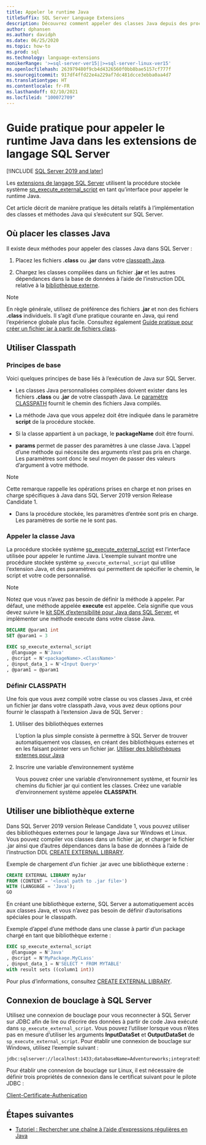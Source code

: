 ```yaml
---
title: Appeler le runtime Java
titleSuffix: SQL Server Language Extensions
description: Découvrez comment appeler des classes Java depuis des procédures stockées SQL Server en utilisant l’extension de langage SQL Server.
author: dphansen
ms.author: davidph
ms.date: 06/25/2020
ms.topic: how-to
ms.prod: sql
ms.technology: language-extensions
monikerRange: '>=sql-server-ver15||>=sql-server-linux-ver15'
ms.openlocfilehash: 263979480f9cb4d4326560f0bb8bae5157cf777f
ms.sourcegitcommit: 917df4ffd22e4a229af7dc481dcce3ebba0aa4d7
ms.translationtype: HT
ms.contentlocale: fr-FR
ms.lasthandoff: 02/10/2021
ms.locfileid: "100072709"
---
```

# <a name="how-to-call-the-java-runtime-in-sql-server-language-extensions"></a>Guide pratique pour appeler le runtime Java dans les extensions de langage SQL Server
[!INCLUDE [SQL Server 2019 and later](../../includes/applies-to-version/sqlserver2019.md)]

Les [extensions de langage SQL Server](../language-extensions-overview.md) utilisent la procédure stockée système [sp_execute_external_script](../../relational-databases/system-stored-procedures/sp-execute-external-script-transact-sql.md) en tant qu’interface pour appeler le runtime Java. 

Cet article décrit de manière pratique les détails relatifs à l’implémentation des classes et méthodes Java qui s’exécutent sur SQL Server.

## <a name="where-to-place-java-classes"></a>Où placer les classes Java

Il existe deux méthodes pour appeler des classes Java dans SQL Server :

1. Placez les fichiers **.class** ou **.jar** dans votre [classpath Java](#classpath). 

2. Chargez les classes compilées dans un fichier  **.jar** et les autres dépendances dans la base de données à l’aide de l’instruction DDL relative à la [bibliothèque externe](#external-library). 

> [!NOTE]
> En règle générale, utilisez de préférence des fichiers  **.jar** et non des fichiers **.class** individuels. Il s’agit d’une pratique courante en Java, qui rend l’expérience globale plus facile. Consultez également [Guide pratique pour créer un fichier jar à partir de fichiers class](create-a-java-jar-file-from-class-files.md).

<a name="classpath"></a>

## <a name="use-classpath"></a>Utiliser Classpath

### <a name="basic-principles"></a>Principes de base

Voici quelques principes de base liés à l’exécution de Java sur SQL Server.

* Les classes Java personnalisées compilées doivent exister dans les fichiers **.class** ou **.jar** de votre classpath Java. Le [paramètre CLASSPATH](#set-classpath) fournit le chemin des fichiers Java compilés. 

* La méthode Java que vous appelez doit être indiquée dans le paramètre **script** de la procédure stockée.

* Si la classe appartient à un package, le **packageName** doit être fourni.

* **params** permet de passer des paramètres à une classe Java. L’appel d’une méthode qui nécessite des arguments n’est pas pris en charge. Les paramètres sont donc le seul moyen de passer des valeurs d’argument à votre méthode. 

> [!NOTE]
> Cette remarque rappelle les opérations prises en charge et non prises en charge spécifiques à Java dans SQL Server 2019 version Release Candidate 1.
> * Dans la procédure stockée, les paramètres d’entrée sont pris en charge. Les paramètres de sortie ne le sont pas.

### <a name="call-java-class"></a>Appeler la classe Java

La procédure stockée système [sp_execute_external_script](../../relational-databases/system-stored-procedures/sp-execute-external-script-transact-sql.md) est l’interface utilisée pour appeler le runtime Java. L’exemple suivant montre une procédure stockée système `sp_execute_external_script` qui utilise l’extension Java, et des paramètres qui permettent de spécifier le chemin, le script et votre code personnalisé.

> [!NOTE]
> Notez que vous n’avez pas besoin de définir la méthode à appeler. Par défaut, une méthode appelée **execute** est appelée. Cela signifie que vous devez suivre le [kit SDK d’extensibilité pour Java dans SQL Server](extensibility-sdk-java-sql-server.md), et implémenter une méthode execute dans votre classe Java.

```sql
DECLARE @param1 int
SET @param1 = 3

EXEC sp_execute_external_script
  @language = N'Java'
, @script = N'<packageName>.<ClassName>'
, @input_data_1 = N'<Input Query>'
, @param1 = @param1
```

<a name="set-classpath"></a>

### <a name="set-classpath"></a>Définir CLASSPATH

Une fois que vous avez compilé votre classe ou vos classes Java, et créé un fichier jar dans votre classpath Java, vous avez deux options pour fournir le classpath à l’extension Java de SQL Server :

1. Utiliser des bibliothèques externes

    L’option la plus simple consiste à permettre à SQL Server de trouver automatiquement vos classes, en créant des bibliothèques externes et en les faisant pointer vers un fichier jar. [Utiliser des bibliothèques externes pour Java](#external-library)

2. Inscrire une variable d’environnement système

    Vous pouvez créer une variable d’environnement système, et fournir les chemins du fichier jar qui contient les classes. Créez une variable d’environnement système appelée **CLASSPATH**.

<a name="external-library"></a>

## <a name="use-external-library"></a>Utiliser une bibliothèque externe

Dans SQL Server 2019 version Release Candidate 1, vous pouvez utiliser des bibliothèques externes pour le langage Java sur Windows et Linux. Vous pouvez compiler vos classes dans un fichier .jar, et charger le fichier .jar ainsi que d’autres dépendances dans la base de données à l’aide de l’instruction DDL [CREATE EXTERNAL LIBRARY](../../t-sql/statements/create-external-library-transact-sql.md).

Exemple de chargement d’un fichier .jar avec une bibliothèque externe :

```sql 
CREATE EXTERNAL LIBRARY myJar
FROM (CONTENT = '<local path to .jar file>') 
WITH (LANGUAGE = 'Java'); 
GO
```

En créant une bibliothèque externe, SQL Server a automatiquement accès aux classes Java, et vous n’avez pas besoin de définir d’autorisations spéciales pour le classpath.

Exemple d’appel d’une méthode dans une classe à partir d’un package chargé en tant que bibliothèque externe :

```sql
EXEC sp_execute_external_script
  @language = N'Java'
, @script = N'MyPackage.MyCLass'
, @input_data_1 = N'SELECT * FROM MYTABLE'
with result sets ((column1 int))
```

Pour plus d’informations, consultez [CREATE EXTERNAL LIBRARY](../../t-sql/statements/create-external-library-transact-sql.md).

## <a name="loopback-connection-to-sql-server"></a>Connexion de bouclage à SQL Server

Utilisez une connexion de bouclage pour vous reconnecter à SQL Server sur JDBC afin de lire ou d’écrire des données à partir de code Java exécuté dans `sp_execute_external_script`. Vous pouvez l’utiliser lorsque vous n’êtes pas en mesure d’utiliser les arguments **InputDataSet** et **OutputDataSet** de `sp_execute_external_script`.
Pour établir une connexion de bouclage sur Windows, utilisez l’exemple suivant :

```
jdbc:sqlserver://localhost:1433;databaseName=Adventureworks;integratedSecurity=true;
``` 

Pour établir une connexion de bouclage sur Linux, il est nécessaire de définir trois propriétés de connexion dans le certificat suivant pour le pilote JDBC :

[Client-Certificate-Authenication](https://github.com/microsoft/mssql-jdbc/wiki/Client-Certificate-Authentication-for-Loopback-Scenarios)


## <a name="next-steps"></a>Étapes suivantes

+ [Tutoriel : Rechercher une chaîne à l’aide d’expressions régulières en Java](../tutorials/search-for-string-using-regular-expressions-in-java.md)